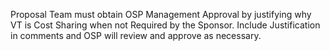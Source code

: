 Proposal Team must obtain OSP Management Approval by justifying why VT is Cost Sharing when not Required by the Sponsor.   Include Justification in comments and OSP will review and approve as necessary.
